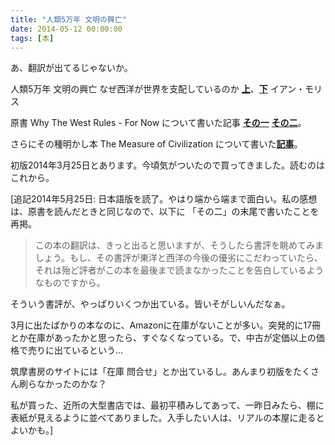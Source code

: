 ```yaml
---
title: "人類5万年 文明の興亡"
date: 2014-05-12 00:00:00
tags: [本]
---
```


あ、翻訳が出てるじゃないか。 

  


人類5万年 文明の興亡 なぜ西洋が世界を支配しているのか [**上**](http://www.chikumashobo.co.jp/product/9784480861276/)、[**下**](http://www.chikumashobo.co.jp/product/9784480861283/) イアン・モリス 

  


原書 Why The West Rules - For Now について書いた記事 [**その一**](/2011/11/06/why-the-west-rules-for-now-sonoichi.html) [**その二**](/2011/11/13/why-the-west-rules-for-now-sononi.html)。 

  


さらにその種明かし本 The Measure of Civilization について書いた[**記事**](/2013/04/28/the-measure-of-civilization.html)。

  


初版2014年3月25日とあります。今頃気がついたので買ってきました。読むのはこれから。 

  


[追記2014年5月25日: 日本語版を読了。やはり端から端まで面白い。私の感想は、原書を読んだときと同じなので、以下に 「その二」の末尾で書いたことを再掲。 

> この本の翻訳は、きっと出ると思いますが、そうしたら書評を眺めてみましょう。もし、その書評が東洋と西洋の今後の優劣にこだわっていたら、それは殆ど評者がこの本を最後まで読まなかったことを告白しているようなものですから。 

そういう書評が、やっぱりいくつか出ている。皆いそがしいんだなぁ。 

  


3月に出たばかりの本なのに、Amazonに在庫がないことが多い。突発的に17冊とか在庫があったかと思ったら、すぐなくなっている。で、中古が定価以上の価格で売りに出ているという… 

  


筑摩書房のサイトには「在庫 問合せ」とか出ているし。あんまり初版をたくさん刷らなかったのかな？ 

  


私が買った、近所の大型書店では、最初平積みしてあって、一昨日みたら、棚に表紙が見えるように並べてありました。入手したい人は、リアルの本屋に走るとよいかも。]
